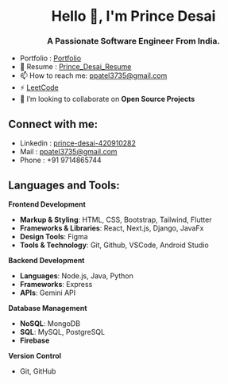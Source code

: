 <h1 align="center">Hello 👋, I'm Prince Desai</h1>
<h3 align="center">A Passionate Software Engineer From India.</h3>

- Portfolio : [Portfolio](www.princedesai.me)
- 📄 Resume : [Prince_Desai_Resume](https://shorturl.at/x6c9i)
- 📫 How to reach me: ppatel3735@gmail.com
- ⚡ [LeetCode](https://leetcode.com/u/pd1207)
- 🤝 I’m looking to collaborate on **Open Source Projects**

<h2 align="left">Connect with me:</h2>

- Linkedin : [prince-desai-420910282](https://www.linkedin.com/in/prince-desai-420910282)
- Mail : ppatel3735@gmail.com
- Phone : +91 9714865744

<h2 align="left">Languages and Tools:</h2>

**Frontend Development**
- **Markup & Styling**: HTML, CSS, Bootstrap, Tailwind, Flutter
- **Frameworks & Libraries**: React, Next.js, Django, JavaFx
- **Design Tools**: Figma
- **Tools & Technology**: Git, Github, VSCode, Android Studio

**Backend Development**
- **Languages**: Node.js, Java, Python
- **Frameworks**: Express
- **APIs**: Gemini API

**Database Management**
- **NoSQL**: MongoDB
- **SQL**: MySQL, PostgreSQL
- **Firebase**

**Version Control**
- Git, GitHub
